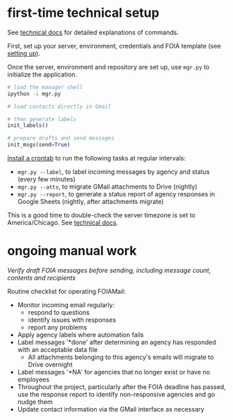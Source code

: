 # first-time technical setup
See [technical docs](docs/technical.md) for detailed explanations of commands.

First, set up your server, environment, credentials and FOIA template (see [setting up](docs/technical.md#setting-up)).

Once the server, environment and repository are set up, use `mgr.py` to initialize the application.

```bash
# load the manager shell
ipython -i mgr.py
```

```python
# load contacts directly in Gmail

# then generate labels
init_labels()

# prepare drafts and send messages
init_msgs(send=True)
```

[Install a crontab](http://www.ubuntututorials.com/use-crontab-ubuntu/) to run the following tasks at regular intervals:
- `mgr.py --label`, to label incoming messages by agency and status (every few minutes)
- `mgr.py --atts`, to migrate GMail attachments to Drive (nightly)
- `mgr.py --report`, to generate a status report of agency responses in Google Sheets (nightly, after attachments migrate)

This is a good time to double-check the server timezone is set to America/Chicago. See [technical docs](docs/technical.md).

# ongoing manual work
_Verify draft FOIA messages before sending, including message count, contents and recipients_  

Routine checklist for operating FOIAMail:
- Monitor incoming email regularly:
  - respond to questions 
  - identify issues with responses
  - report any problems
- Apply agency labels where automation fails
- Label messages '\*done' after determining an agency has responded with an acceptable data file
  - All attachments belonging to this agency's emails will migrate to Drive overnight
- Label messages '\*NA' for agencies that no longer exist or have no employees
- Throughout the project, particularly after the FOIA deadline has passed, use the response report to identify non-responsive agencies and go nudge them
- Update contact information via the GMail interface as necessary
